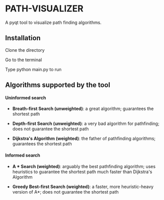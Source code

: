 # PATH-VISUALIZER
A pyqt tool to visualize path finding algorithms.

## Installation 
 Clone the directory
 
 Go to the terminal
 
 Type python main.py to run

## Algorithms supported by the tool
#### Uninformed search
* **Breath-first Search (unweighted)**: a great algorithm; guarantees the shortest path

* **Depth-first Search (unweighted)**: a very bad algorithm for pathfinding; does not guarantee the shortest path

* **Dijkstra's Algorithm (weighted)**: the father of pathfinding algorithms; guarantees the shortest path

#### Informed search

* **A * Search (weighted)**: arguably the best pathfinding algorithm; uses heuristics to guarantee the shortest path much faster than Dijkstra's Algorithm

* **Greedy Best-first Search (weighted)**: a faster, more heuristic-heavy version of A*; does not guarantee the shortest path
